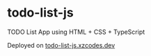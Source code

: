 # todo-list-js

TODO List App using HTML + CSS + TypeScript

Deployed on [todo-list-js.xzcodes.dev](https://todo-list-js.xzcodes.dev)
